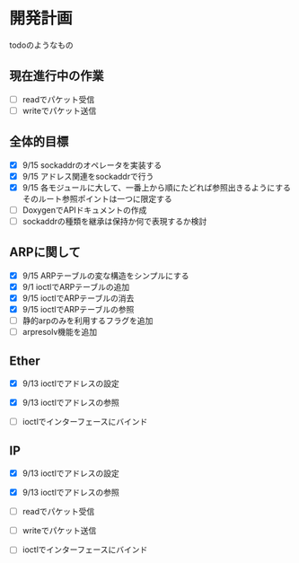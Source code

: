 
# 開発計画
todoのようなもの

## 現在進行中の作業
 - [ ] readでパケット受信
 - [ ] writeでパケット送信

## 全体的目標
 - [x] 9/15 sockaddrのオペレータを実装する
 - [x] 9/15 アドレス関連をsockaddrで行う
 - [x] 9/15 各モジュールに大して、一番上から順にたどれば参照出きるようにする
            そのルート参照ポイントは一つに限定する
 - [ ] DoxygenでAPIドキュメントの作成
 - [ ] sockaddrの種類を継承は保持か何で表現するか検討

## ARPに関して
 - [x] 9/15 ARPテーブルの変な構造をシンプルにする
 - [x] 9/1  ioctlでARPテーブルの追加
 - [x] 9/15 ioctlでARPテーブルの消去
 - [x] 9/15 ioctlでARPテーブルの参照 
 - [ ] 静的arpのみを利用するフラグを追加
 - [ ] arpresolv機能を追加

## Ether
 - [x] 9/13 ioctlでアドレスの設定
 - [x] 9/13 ioctlでアドレスの参照
 - [ ] ioctlでインターフェースにバインド
 


## IP
 - [x] 9/13 ioctlでアドレスの設定
 - [x] 9/13 ioctlでアドレスの参照
 - [ ] readでパケット受信
 - [ ] writeでパケット送信
 - [ ] ioctlでインターフェースにバインド


